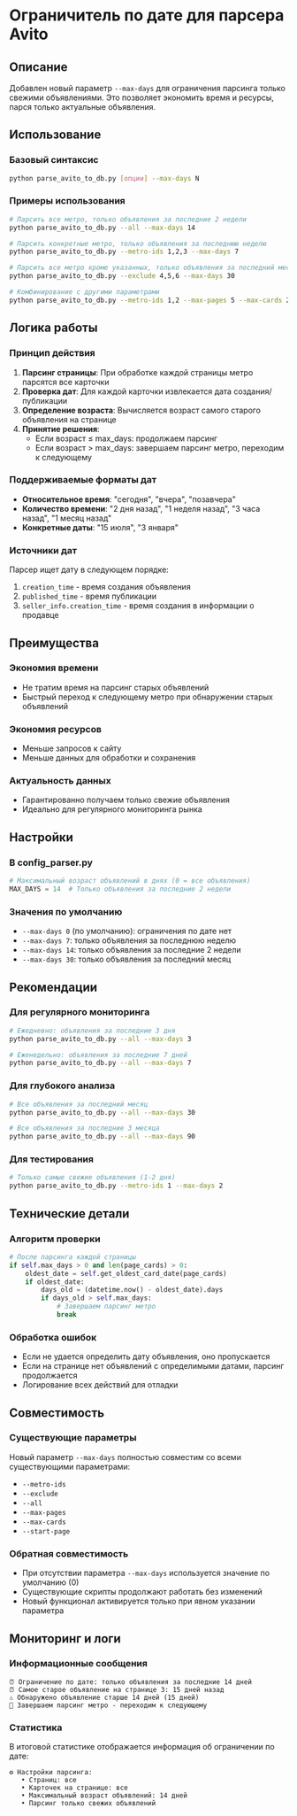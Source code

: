 # Ограничитель по дате для парсера Avito

## Описание

Добавлен новый параметр `--max-days` для ограничения парсинга только свежими объявлениями. Это позволяет экономить время и ресурсы, парся только актуальные объявления.

## Использование

### Базовый синтаксис

```bash
python parse_avito_to_db.py [опции] --max-days N
```

### Примеры использования

```bash
# Парсить все метро, только объявления за последние 2 недели
python parse_avito_to_db.py --all --max-days 14

# Парсить конкретные метро, только объявления за последнюю неделю
python parse_avito_to_db.py --metro-ids 1,2,3 --max-days 7

# Парсить все метро кроме указанных, только объявления за последний месяц
python parse_avito_to_db.py --exclude 4,5,6 --max-days 30

# Комбинирование с другими параметрами
python parse_avito_to_db.py --metro-ids 1,2 --max-pages 5 --max-cards 20 --max-days 14
```

## Логика работы

### Принцип действия

1. **Парсинг страницы**: При обработке каждой страницы метро парсятся все карточки
2. **Проверка дат**: Для каждой карточки извлекается дата создания/публикации
3. **Определение возраста**: Вычисляется возраст самого старого объявления на странице
4. **Принятие решения**: 
   - Если возраст ≤ max_days: продолжаем парсинг
   - Если возраст > max_days: завершаем парсинг метро, переходим к следующему

### Поддерживаемые форматы дат

- **Относительное время**: "сегодня", "вчера", "позавчера"
- **Количество времени**: "2 дня назад", "1 неделя назад", "3 часа назад", "1 месяц назад"
- **Конкретные даты**: "15 июля", "3 января"

### Источники дат

Парсер ищет дату в следующем порядке:
1. `creation_time` - время создания объявления
2. `published_time` - время публикации
3. `seller_info.creation_time` - время создания в информации о продавце

## Преимущества

### Экономия времени
- Не тратим время на парсинг старых объявлений
- Быстрый переход к следующему метро при обнаружении старых объявлений

### Экономия ресурсов
- Меньше запросов к сайту
- Меньше данных для обработки и сохранения

### Актуальность данных
- Гарантированно получаем только свежие объявления
- Идеально для регулярного мониторинга рынка

## Настройки

### В config_parser.py

```python
# Максимальный возраст объявлений в днях (0 = все объявления)
MAX_DAYS = 14  # Только объявления за последние 2 недели
```

### Значения по умолчанию

- `--max-days 0` (по умолчанию): ограничения по дате нет
- `--max-days 7`: только объявления за последнюю неделю
- `--max-days 14`: только объявления за последние 2 недели
- `--max-days 30`: только объявления за последний месяц

## Рекомендации

### Для регулярного мониторинга
```bash
# Ежедневно: объявления за последние 3 дня
python parse_avito_to_db.py --all --max-days 3

# Еженедельно: объявления за последние 7 дней
python parse_avito_to_db.py --all --max-days 7
```

### Для глубокого анализа
```bash
# Все объявления за последний месяц
python parse_avito_to_db.py --all --max-days 30

# Все объявления за последние 3 месяца
python parse_avito_to_db.py --all --max-days 90
```

### Для тестирования
```bash
# Только самые свежие объявления (1-2 дня)
python parse_avito_to_db.py --metro-ids 1 --max-days 2
```

## Технические детали

### Алгоритм проверки

```python
# После парсинга каждой страницы
if self.max_days > 0 and len(page_cards) > 0:
    oldest_date = self.get_oldest_card_date(page_cards)
    if oldest_date:
        days_old = (datetime.now() - oldest_date).days
        if days_old > self.max_days:
            # Завершаем парсинг метро
            break
```

### Обработка ошибок

- Если не удается определить дату объявления, оно пропускается
- Если на странице нет объявлений с определимыми датами, парсинг продолжается
- Логирование всех действий для отладки

## Совместимость

### Существующие параметры

Новый параметр `--max-days` полностью совместим со всеми существующими параметрами:
- `--metro-ids`
- `--exclude`
- `--all`
- `--max-pages`
- `--max-cards`
- `--start-page`

### Обратная совместимость

- При отсутствии параметра `--max-days` используется значение по умолчанию (0)
- Существующие скрипты продолжают работать без изменений
- Новый функционал активируется только при явном указании параметра

## Мониторинг и логи

### Информационные сообщения

```
⏰ Ограничение по дате: только объявления за последние 14 дней
⏰ Самое старое объявление на странице 3: 15 дней назад
⚠️ Обнаружено объявление старше 14 дней (15 дней)
🔄 Завершаем парсинг метро - переходим к следующему
```

### Статистика

В итоговой статистике отображается информация об ограничении по дате:
```
⚙️ Настройки парсинга:
   • Страниц: все
   • Карточек на странице: все
   • Максимальный возраст объявлений: 14 дней
   • Парсинг только свежих объявлений
```

